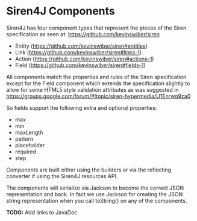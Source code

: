 # Siren4J Components #

Siren4J has four component types that represent the pieces of the Siren specification as seen at: https://github.com/kevinswiber/siren

  * Entity (https://github.com/kevinswiber/siren#entities)
  * Link (https://github.com/kevinswiber/siren#links-1)
  * Action (https://github.com/kevinswiber/siren#actions-1)
  * Field (https://github.com/kevinswiber/siren#fields-1)


All components match the properties and rules of the Siren specification except for the Field component which extends the specification slightly to allow for some
HTML5 style validation attributes as was suggested in https://groups.google.com/forum/#!topic/siren-hypermedia/U1Enrwq9za0

So fields support the following extra and optional properties:

  * max
  * min
  * maxLength
  * pattern
  * placeholder
  * required
  * step

Components are built either using the builders or via the reflecting converter if using the Siren4J resources API.

The components will serialize via Jackson to become the correct JSON representation and back. In fact we use Jackson for creating the JSON string representation when you call toString() on any of the components.

**TODO:** Add links to JavaDoc